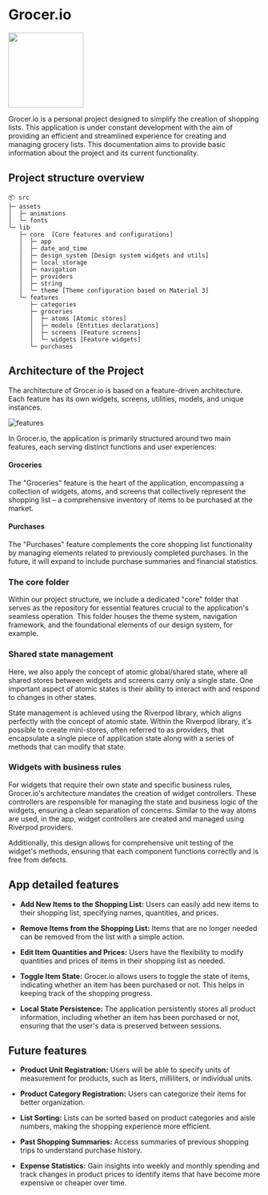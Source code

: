 # Grocer.io 
<img src="https://github.com/GabrielRegis/flutter-grocery-io/assets/34111140/13028246-5c85-4d9b-a633-13db0303d6d4" width="150" height="150">

Grocer.io is a personal project designed to simplify the creation of shopping lists. This application is under constant development with the aim of providing an efficient and streamlined experience for creating and managing grocery lists. This documentation aims to provide basic information about the project and its current functionality.


## Project structure overview

```
📦 src
├─ assets
│  ├─ animations
│  └─ fonts
└─ lib
   ├─ core  [Core features and configurations]
   │  ├─ app
   │  ├─ date_and_time
   │  ├─ design_system [Design system widgets and utils]
   │  ├─ local_storage
   │  ├─ navigation
   │  ├─ providers
   │  ├─ string
   │  └─ theme [Theme configuration based on Material 3]
   └─ features
      ├─ categories
      ├─ groceries 
      │  ├─ atoms [Atomic stores]
      │  ├─ models [Entities declarations]
      │  ├─ screens [Feature screens]
      │  └─ widgets [Feature widgets]
      └─ purchases
```


## Architecture of the Project

The architecture of Grocer.io is based on a feature-driven architecture. Each feature has its own widgets, screens, utilities, models, and unique instances. 

![features](https://github.com/GabrielRegis/flutter-grocery-io/assets/34111140/7adca5be-d951-4247-8e5a-f2501e62850e)

In Grocer.io, the application is primarily structured around two main features, each serving distinct functions and user experiences:

#### Groceries

The "Groceries" feature is the heart of the application, encompassing a collection of widgets, atoms, and screens that collectively represent the shopping list – a comprehensive inventory of items to be purchased at the market.

#### Purchases

The "Purchases" feature complements the core shopping list functionality by managing elements related to previously completed purchases. In the future, it will expand to include purchase summaries and financial statistics.

### The core folder

Within our project structure, we include a dedicated "core" folder that serves as the repository for essential features crucial to the application's seamless operation. This folder houses the theme system, navigation framework, and the foundational elements of our design system, for example.

### Shared state management

Here, we also apply the concept of atomic global/shared state, where all shared stores between widgets and screens carry only a single state. One important aspect of atomic states is their ability to interact with and respond to changes in other states.

State management is achieved using the Riverpod library, which aligns perfectly with the concept of atomic state. Within the Riverpod library, it's possible to create mini-stores, often referred to as providers, that encapsulate a single piece of application state along with a series of methods that can modify that state. 

### Widgets with business rules

For widgets that require their own state and specific business rules, Grocer.io's architecture mandates the creation of widget controllers. These controllers are responsible for managing the state and business logic of the widgets, ensuring a clean separation of concerns. Similar to the way atoms are used, in the app, widget controllers are created and managed using Riverpod providers.

Additionally, this design allows for comprehensive unit testing of the widget's methods, ensuring that each component functions correctly and is free from defects.


## App detailed features

- **Add New Items to the Shopping List:** Users can easily add new items to their shopping list, specifying names, quantities, and prices.

- **Remove Items from the Shopping List:** Items that are no longer needed can be removed from the list with a simple action.

- **Edit Item Quantities and Prices:** Users have the flexibility to modify quantities and prices of items in their shopping list as needed.

- **Toggle Item State:** Grocer.io allows users to toggle the state of items, indicating whether an item has been purchased or not. This helps in keeping track of the shopping progress.

- **Local State Persistence:** The application persistently stores all product information, including whether an item has been purchased or not, ensuring that the user's data is preserved between sessions.


## Future features

- **Product Unit Registration:** Users will be able to specify units of measurement for products, such as liters, milliliters, or individual units.

- **Product Category Registration:** Users can categorize their items for better organization.

- **List Sorting:** Lists can be sorted based on product categories and aisle numbers, making the shopping experience more efficient.

- **Past Shopping Summaries:** Access summaries of previous shopping trips to understand purchase history.

- **Expense Statistics:** Gain insights into weekly and monthly spending and track changes in product prices to identify items that have become more expensive or cheaper over time.
